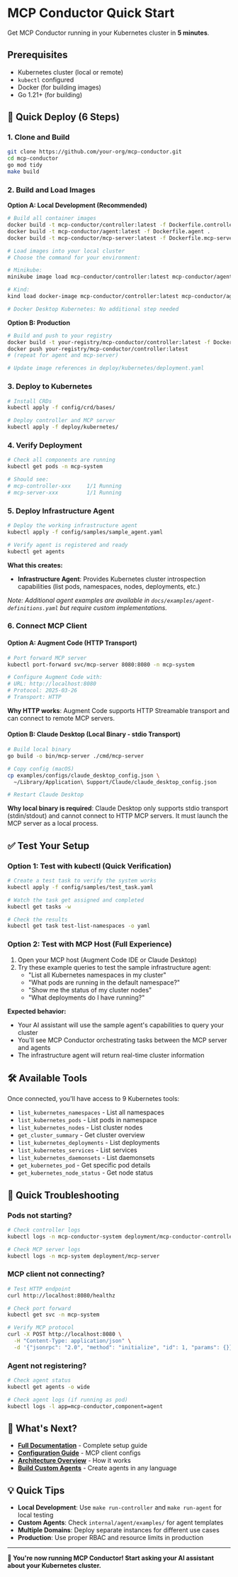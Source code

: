 # MCP Conductor Quick Start

Get MCP Conductor running in your Kubernetes cluster in **5 minutes**.

## Prerequisites

- Kubernetes cluster (local or remote)
- `kubectl` configured
- Docker (for building images)
- Go 1.21+ (for building)

## 🚀 Quick Deploy (6 Steps)

### 1. Clone and Build
```bash
git clone https://github.com/your-org/mcp-conductor.git
cd mcp-conductor
go mod tidy
make build
```

### 2. Build and Load Images

**Option A: Local Development (Recommended)**
```bash
# Build all container images
docker build -t mcp-conductor/controller:latest -f Dockerfile.controller .
docker build -t mcp-conductor/agent:latest -f Dockerfile.agent .
docker build -t mcp-conductor/mcp-server:latest -f Dockerfile.mcp-server .

# Load images into your local cluster
# Choose the command for your environment:

# Minikube:
minikube image load mcp-conductor/controller:latest mcp-conductor/agent:latest mcp-conductor/mcp-server:latest

# Kind:
kind load docker-image mcp-conductor/controller:latest mcp-conductor/agent:latest mcp-conductor/mcp-server:latest

# Docker Desktop Kubernetes: No additional step needed
```

**Option B: Production**
```bash
# Build and push to your registry
docker build -t your-registry/mcp-conductor/controller:latest -f Dockerfile.controller .
docker push your-registry/mcp-conductor/controller:latest
# (repeat for agent and mcp-server)

# Update image references in deploy/kubernetes/deployment.yaml
```

### 3. Deploy to Kubernetes
```bash
# Install CRDs
kubectl apply -f config/crd/bases/

# Deploy controller and MCP server
kubectl apply -f deploy/kubernetes/
```

### 4. Verify Deployment
```bash
# Check all components are running
kubectl get pods -n mcp-system

# Should see:
# mcp-controller-xxx     1/1 Running
# mcp-server-xxx         1/1 Running
```

### 5. Deploy Infrastructure Agent
```bash
# Deploy the working infrastructure agent
kubectl apply -f config/samples/sample_agent.yaml

# Verify agent is registered and ready
kubectl get agents
```

**What this creates:**
- **Infrastructure Agent**: Provides Kubernetes cluster introspection capabilities (list pods, namespaces, nodes, deployments, etc.)

*Note: Additional agent examples are available in `docs/examples/agent-definitions.yaml` but require custom implementations.*

### 6. Connect MCP Client

#### Option A: Augment Code (HTTP Transport)
```bash
# Port forward MCP server
kubectl port-forward svc/mcp-server 8080:8080 -n mcp-system

# Configure Augment Code with:
# URL: http://localhost:8080
# Protocol: 2025-03-26
# Transport: HTTP
```

**Why HTTP works**: Augment Code supports HTTP Streamable transport and can connect to remote MCP servers.

#### Option B: Claude Desktop (Local Binary - stdio Transport)
```bash
# Build local binary
go build -o bin/mcp-server ./cmd/mcp-server

# Copy config (macOS)
cp examples/configs/claude_desktop_config.json \
  ~/Library/Application\ Support/Claude/claude_desktop_config.json

# Restart Claude Desktop
```

**Why local binary is required**: Claude Desktop only supports stdio transport (stdin/stdout) and cannot connect to HTTP MCP servers. It must launch the MCP server as a local process.

## ✅ Test Your Setup

### Option 1: Test with kubectl (Quick Verification)
```bash
# Create a test task to verify the system works
kubectl apply -f config/samples/test_task.yaml

# Watch the task get assigned and completed
kubectl get tasks -w

# Check the results
kubectl get task test-list-namespaces -o yaml
```

### Option 2: Test with MCP Host (Full Experience)
1. Open your MCP host (Augment Code IDE or Claude Desktop)
2. Try these example queries to test the sample infrastructure agent:
   - "List all Kubernetes namespaces in my cluster"
   - "What pods are running in the default namespace?"
   - "Show me the status of my cluster nodes"
   - "What deployments do I have running?"

**Expected behavior:**
- Your AI assistant will use the sample agent's capabilities to query your cluster
- You'll see MCP Conductor orchestrating tasks between the MCP server and agents
- The infrastructure agent will return real-time cluster information

## 🛠️ Available Tools

Once connected, you'll have access to 9 Kubernetes tools:

- `list_kubernetes_namespaces` - List all namespaces
- `list_kubernetes_pods` - List pods in namespace
- `list_kubernetes_nodes` - List cluster nodes
- `get_cluster_summary` - Get cluster overview
- `list_kubernetes_deployments` - List deployments
- `list_kubernetes_services` - List services
- `list_kubernetes_daemonsets` - List daemonsets
- `get_kubernetes_pod` - Get specific pod details
- `get_kubernetes_node_status` - Get node status

## 🔧 Quick Troubleshooting

### Pods not starting?
```bash
# Check controller logs
kubectl logs -n mcp-conductor-system deployment/mcp-conductor-controller-manager

# Check MCP server logs
kubectl logs -n mcp-system deployment/mcp-server
```

### MCP client not connecting?
```bash
# Test HTTP endpoint
curl http://localhost:8080/healthz

# Check port forward
kubectl get svc -n mcp-system

# Verify MCP protocol
curl -X POST http://localhost:8080 \
  -H "Content-Type: application/json" \
  -d '{"jsonrpc": "2.0", "method": "initialize", "id": 1, "params": {}}'
```

### Agent not registering?
```bash
# Check agent status
kubectl get agents -o wide

# Check agent logs (if running as pod)
kubectl logs -l app=mcp-conductor,component=agent
```

## 🎯 What's Next?

- **[Full Documentation](README.md)** - Complete setup guide
- **[Configuration Guide](docs/guides/CONFIG_FILES.md)** - MCP client configs
- **[Architecture Overview](docs/architecture/mcp_k8s_architecture.md)** - How it works
- **[Build Custom Agents](docs/guides/BUILDING_AGENTS.md)** - Create agents in any language

## 💡 Quick Tips

- **Local Development**: Use `make run-controller` and `make run-agent` for local testing
- **Custom Agents**: Check `internal/agent/examples/` for agent templates
- **Multiple Domains**: Deploy separate instances for different use cases
- **Production**: Use proper RBAC and resource limits in production

---

**🎉 You're now running MCP Conductor! Start asking your AI assistant about your Kubernetes cluster.**
